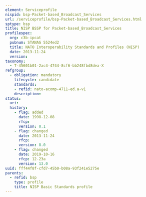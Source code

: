 ```yaml
---
element: Serviceprofile
nispid: bsp-Packet-based_Broadcast_Services
url: /serviceprofile/bsp-Packet-based_Broadcast_Services.html
sptype: bsp
title: NISP BSSP for Packet-based_Broadcast_Services
profilespec:
  org: c3b-ipcat
  pubnum: STANAG 5524ed2
  title: NATO Interoperability Standards and Profiles (NISP)
  date: 2013-11-24
  version: 
taxonomy:
  - T-45601b01-2ac4-4744-8cf6-bb248fbd8dea-X
refgroup:
  - obligation: mandatory
    lifecycle: candidate
    standards: 
    - refid: nato-acomp-4711-ed.a-v1
    description: 
status:
  uri: 
  history: 
    - flag: added
      date: 1998-12-08
      rfcp: 
      version: 0.1
    - flag: changed
      date: 2013-11-24
      rfcp: 
      version: 8.0
    - flag: changed
      date: 2019-10-16
      rfcp: 12-23a
      version: 13.0
uuid: fff44f8f-cfd7-45b0-b08a-93f241e5275e
parents:
  - refid: bsp
    type: profile
    title: NISP Basic Standards profile
---
```

